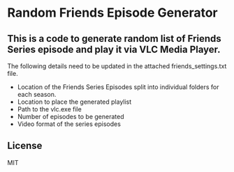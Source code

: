 # Random Friends Episode Generator
## This is a code to generate random list of Friends Series episode and play it via VLC Media Player. 

The following details need to be updated in the attached friends_settings.txt file.

- Location of the Friends Series Episodes split into individual folders for each season.
- Location to place the generated playlist
- Path to the vlc.exe file
- Number of episodes to be generated
- Video format of the series episodes

## License
MIT